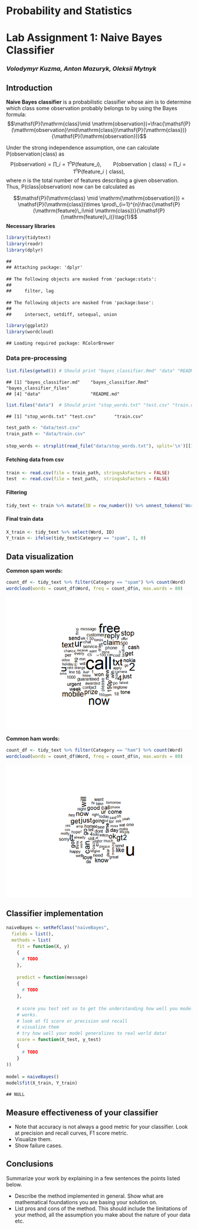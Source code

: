 # Probability and Statistics

# Lab Assignment 1: Naive Bayes Classifier

### *Volodymyr Kuzma, Anton Mazuryk, Oleksii Mytnyk*

## Introduction

**Naive Bayes classifier** is a probabilistic classifier whose aim is to
determine which class some observation probably belongs to by using the
Bayes formula:
$$\mathsf{P}(\mathrm{class}\mid \mathrm{observation})=\frac{\mathsf{P}(\mathrm{observation}\mid\mathrm{class})\mathsf{P}(\mathrm{class})}{\mathsf{P}(\mathrm{observation})}$$

Under the strong independence assumption, one can calculate
P(observation∣class) as
$$\mathsf{P}(\mathrm{observation}) = \prod\_{i=1}^{n} \mathsf{P}(\mathrm{feature}\_i), \qquad \mathsf{P}(\mathrm{observation} \mid \mathrm{class}) = \prod\_{i=1}^{n} \mathsf{P}(\mathrm{feature}\_i \mid \mathrm{class}),$$
where *n* is the total number of features describing a given
observation. Thus, P(class\|observation) now can be calculated as

$$\mathsf{P}(\mathrm{class} \mid \mathrm{\mathrm{observation}}) = \mathsf{P}(\mathrm{class})\times \prod\_{i=1}^{n}\frac{\mathsf{P}(\mathrm{feature}\_i\mid \mathrm{class})}{\mathsf{P}(\mathrm{feature}\_i)}\tag{1}$$
**Necessary libraries**

``` r
library(tidytext)
library(readr)
library(dplyr)
```

    ## 
    ## Attaching package: 'dplyr'

    ## The following objects are masked from 'package:stats':
    ## 
    ##     filter, lag

    ## The following objects are masked from 'package:base':
    ## 
    ##     intersect, setdiff, setequal, union

``` r
library(ggplot2)
library(wordcloud)
```

    ## Loading required package: RColorBrewer

### Data pre-processing

``` r
list.files(getwd()) # Should print "bayes_classifier.Rmd" "data" "README.md"
```

    ## [1] "bayes_classifier.md"    "bayes_classifier.Rmd"   "bayes_classifier_files"
    ## [4] "data"                   "README.md"

``` r
list.files("data")  # Should print "stop_words.txt" "test.csv" "train.csv" 
```

    ## [1] "stop_words.txt" "test.csv"       "train.csv"

``` r
test_path <- "data/test.csv"
train_path <- "data/train.csv"

stop_words <- strsplit(read_file("data/stop_words.txt"), split='\n')[[1]]
```

#### Fetching data from csv

``` r
train <- read.csv(file = train_path, stringsAsFactors = FALSE)
test  <- read.csv(file = test_path,  stringsAsFactors = FALSE)
```

#### Filtering

``` r
tidy_text <- train %>% mutate(ID = row_number()) %>% unnest_tokens('Word', 'Message', token="words") %>% filter(!Word %in% stop_words)
```

#### **Final train data**

``` r
X_train <- tidy_text %>% select(Word, ID)
Y_train <- ifelse(tidy_text$Category == "spam", 1, 0)
```

## Data visualization

**Common spam words:**

``` r
count_df <- tidy_text %>% filter(Category == "spam") %>% count(Word)
wordcloud(words = count_df$Word, freq = count_df$n, max.words = 80)
```

![](bayes_classifier_files/figure-markdown_github/unnamed-chunk-7-1.png)

**Common ham words:**

``` r
count_df <- tidy_text %>% filter(Category == "ham") %>% count(Word)
wordcloud(words = count_df$Word, freq = count_df$n, max.words = 80)
```

![](bayes_classifier_files/figure-markdown_github/unnamed-chunk-8-1.png)

## Classifier implementation

``` r
naiveBayes <- setRefClass("naiveBayes",
  fields = list(),
  methods = list(
    fit = function(X, y)
    {
      # TODO
    },
    
    predict = function(message)
    {
      # TODO
    },
    
    # score you test set so to get the understanding how well you model
    # works.
    # look at f1 score or precision and recall
    # visualize them 
    # try how well your model generalizes to real world data! 
    score = function(X_test, y_test)
    {
      # TODO
    }
))

model = naiveBayes()
model$fit(X_train, Y_train)
```

    ## NULL

## Measure effectiveness of your classifier

-   Note that accuracy is not always a good metric for your classifier.
    Look at precision and recall curves, F1 score metric.
-   Visualize them.
-   Show failure cases.

## Conclusions

Summarize your work by explaining in a few sentences the points listed
below.

-   Describe the method implemented in general. Show what are
    mathematical foundations you are basing your solution on.
-   List pros and cons of the method. This should include the
    limitations of your method, all the assumption you make about the
    nature of your data etc.
